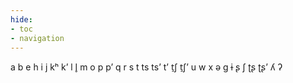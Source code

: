 ```yaml
---
hide:
- toc
- navigation
---
```

a
b
e
h
i
j
kʰ
kʼ
l
l̥
m
o
p
pʼ
q
r
s
t
ts
tsʼ
tʼ
t̠ʃ
t̠ʃʼ
u
w
x
ə
ɡ
ɨ
ʂ
ʃ
ʈʂ
ʈʂʼ
ʎ
ʔ

